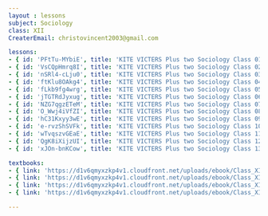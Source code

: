 ```yaml
--- 
layout : lessons 
subject: Sociology
class: XII
CreaterEmail: christovincent2003@gmail.com

lessons:
- { id: 'PFtTu-MYbiE', title: 'KITE VICTERS Plus two Sociology Class 01(First Bell-ഫസ്റ്റ് ബെല്‍)' }
- { id: 'VsCQpHmrq8I', title: 'KITE VICTERS Plus two Sociology Class 02(First Bell-ഫസ്റ്റ് ബെല്‍)' }
- { id: 'nSRl4-cLju0', title: 'KITE VICTERS Plus two Sociology Class 03(First Bell-ഫസ്റ്റ് ബെല്‍)' }
- { id: 'ftKlu8OAkg4', title: 'KITE VICTERS Plus two Sociology Class 04(First Bell-ഫസ്റ്റ് ബെല്‍)' }
- { id: 'fLkb9fg4wrg', title: 'KITE VICTERS Plus two Sociology Class 05(First Bell-ഫസ്റ്റ് ബെല്‍)' }
- { id: 'jTGTRdJyxug', title: 'KITE VICTERS Plus two Sociology Class 06(First Bell-ഫസ്റ്റ് ബെല്‍)' }
- { id: 'NZG7qgzETeM', title: 'KITE VICTERS Plus two Sociology Class 07(First Bell-ഫസ്റ്റ് ബെല്‍)' }
- { id: 'O_Wwj4iVfZI', title: 'KITE VICTERS Plus two Sociology Class 08(First Bell-ഫസ്റ്റ് ബെല്‍)' }
- { id: 'hC31Kxyy3wE', title: 'KITE VICTERS Plus two Sociology Class 09(First Bell-ഫസ്റ്റ് ബെല്‍)' }
- { id: 'e-rvzShSVFk', title: 'KITE VICTERS Plus two Sociology Class 10(First Bell-ഫസ്റ്റ് ബെല്‍)' }
- { id: 'wTvqszvGEaE', title: 'KITE VICTERS Plus two Sociology Class 11(First Bell-ഫസ്റ്റ് ബെല്‍)' }
- { id: 'QgK8iXijzUI', title: 'KITE VICTERS Plus two Sociology Class 12(First Bell-ഫസ്റ്റ് ബെല്‍)' }
- { id: 'xJOn-bnKCow', title: 'KITE VICTERS Plus two Sociology Class 13(First Bell-ഫസ്റ്റ് ബെല്‍)' }

textbooks:
- { link: 'https://d1v6qmyxzkp4v1.cloudfront.net/uploads/ebook/Class_XII/Sociology/Sociology_1.pdf', title: 'Sociology -1' , medium: 'English' }
- { link: 'https://d1v6qmyxzkp4v1.cloudfront.net/uploads/ebook/Class_XII/Sociology/Sociology_2.pdf', title: 'Sociology -2' , medium: 'English' }
- { link: 'https://d1v6qmyxzkp4v1.cloudfront.net/uploads/ebook/Class_XII/MAL_MED/Sociology-Indian%20Society.pdf', title: 'Sociology -1' , medium: 'Malayalam' }
- { link: 'https://d1v6qmyxzkp4v1.cloudfront.net/uploads/ebook/Class_XII/MAL_MED/Sociology-Social%20Change%20and%20Development%20in%20India.pdf', title: 'Sociology -2' , medium: 'Malayalam' }

---
```

